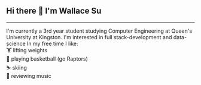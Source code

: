 ## Hi there 👋 I'm Wallace Su
------------------------------------------------------------------------------------------------
I'm currently a 3rd year student studying Computer Engineering at Queen's University at Kingston. 
I'm interested in full stack-development and data-science
In my free time I like: </br>
🏋️ lifting weights </br>
🏀 playing basketball (go Raptors) </br>
⛷️ skiing </br>
🎵 reviewing music </br>


<!--
**WallaceSuu/wallacesuu** is a ✨ _special_ ✨ repository because its `README.md` (this file) appears on your GitHub profile.

Here are some ideas to get you started:

- 🔭 I’m currently working on ...
- 🌱 I’m currently learning ...
- 👯 I’m looking to collaborate on ...
- 🤔 I’m looking for help with ...
- 💬 Ask me about ...
- 📫 How to reach me: ...
- 😄 Pronouns: ...
- ⚡ Fun fact: ...
-->
